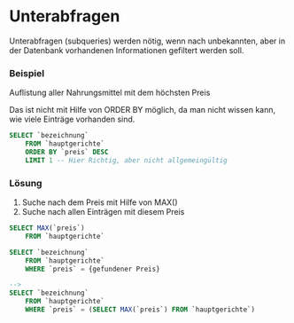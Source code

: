 # Unterabfragen

Unterabfragen (subqueries) werden nötig, wenn nach unbekannten, aber in der Datenbank
vorhandenen Informationen gefiltert werden soll.

### Beispiel
Auflistung aller Nahrungsmittel mit dem höchsten Preis

Das ist nicht mit Hilfe von ORDER BY möglich, da man nicht wissen kann, wie viele
Einträge vorhanden sind.
```SQL
SELECT `bezeichnung`
    FROM `hauptgerichte`
    ORDER BY `preis` DESC
    LIMIT 1 -- Hier Richtig, aber nicht allgemeingültig
```
### Lösung
1. Suche nach dem Preis mit Hilfe von MAX()
2. Suche nach allen Einträgen mit diesem Preis

```SQL
SELECT MAX(`preis`)
    FROM `hauptgerichte`

SELECT `bezeichnung`
    FROM `hauptgerichte`
    WHERE `preis` = {gefundener Preis}

-->
SELECT `bezeichnung`
    FROM `hauptgerichte`
    WHERE `preis` = (SELECT MAX(`preis`) FROM `hauptgerichte`)
```
